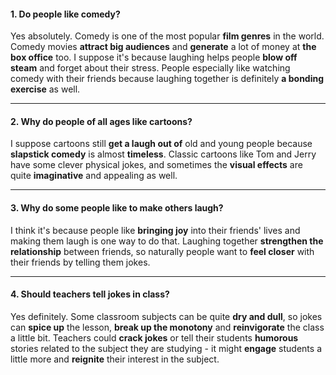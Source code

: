 #### 1. Do people like comedy?
Yes absolutely. Comedy is one of the most popular **film genres** in the world. Comedy movies **attract big audiences** and **generate** a lot of money at **the box office** too. I suppose it's because laughing helps people **blow off steam** and forget about their stress. People especially like watching comedy with their friends because laughing together is definitely **a bonding exercise** as well.

---
#### 2. Why do people of all ages like cartoons?
I suppose cartoons still **get a laugh out of** old and young people because **slapstick comedy** is almost **timeless**. Classic cartoons like Tom and Jerry have some clever physical jokes, and sometimes the **visual effects** are quite **imaginative** and appealing as well.

---
#### 3. Why do some people like to make others laugh?
I think it's because people like **bringing joy** into their friends' lives and making them laugh is one way to do that. Laughing together **strengthen the relationship** between friends, so naturally people want to **feel closer** with their friends by telling them jokes.

---
#### 4. Should teachers tell jokes in class?
Yes definitely. Some classroom subjects can be quite **dry and dull**, so jokes can **spice up** the lesson, **break up the monotony** and **reinvigorate** the class a little bit. Teachers could **crack jokes** or tell their students **humorous** stories related to the subject they are studying - it might **engage** students a little more and **reignite** their interest in the subject. 